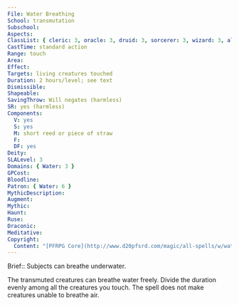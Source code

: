 ```yaml
---
File: Water Breathing
School: transmutation
Subschool: 
Aspects: 
ClassList: { cleric: 3, oracle: 3, druid: 3, sorcerer: 3, wizard: 3, alchemist: 3, summoner: 3, unchained summoner: 3, magus: 3, bloodrager: 3, shaman: 3, psychic: 3 }
CastTime: standard action
Range: touch
Area: 
Effect: 
Targets: living creatures touched
Duration: 2 hours/level; see text
Dismissible: 
Shapeable: 
SavingThrow: Will negates (harmless)
SR: yes (harmless)
Components:
  V: yes
  S: yes
  M: short reed or piece of straw
  F: 
  DF: yes
Deity: 
SLALevel: 3
Domains: { Water: 3 }
GPCost: 
Bloodline: 
Patron: { Water: 6 }
MythicDescription: 
Augment: 
Mythic: 
Haunt: 
Ruse: 
Draconic: 
Meditative: 
Copyright:
  Content: "[PFRPG Core](http://www.d20pfsrd.com/magic/all-spells/w/water-breathing)"
---
```

Brief:: Subjects can breathe underwater.

The transmuted creatures can breathe water freely. Divide the duration evenly among all the creatures you touch. The spell does not make creatures unable to breathe air.
